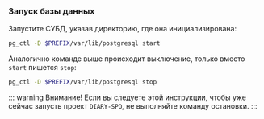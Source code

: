 ### Запуск базы данных

Запустите СУБД, указав директорию, где она инициализирована:
```sh
pg_ctl -D $PREFIX/var/lib/postgresql start
```

Аналогично команде выше происходит выключение, только вместо `start` пишется `stop`:
```sh
pg_ctl -D $PREFIX/var/lib/postgresql stop
```

::: warning Внимание!
Если вы следуете этой инструкции, чтобы уже сейчас запусть проект `DIARY-SPO`, не выполняйте команду остановки.
:::